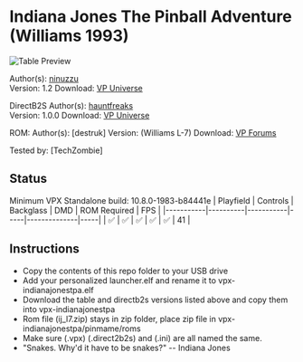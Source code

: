 # Indiana Jones The Pinball Adventure (Williams 1993)

![Table Preview](https://vpuniverse.com/screenshots/monthly_2019_03/969421717_indana(Custom).png.19dd7045c4235c0a1d4dec8ebfec7f6b.png)

Author(s): [ninuzzu](https://vpuniverse.com/profile/5530-ninuzzu/)  
Version: 1.2
Download: [VP Universe](https://vpuniverse.com/files/file/5493-indiana-jones-the-pinball-adventure-williams-1993/)

DirectB2S
Author(s): [hauntfreaks](https://vpuniverse.com/profile/5216-hauntfreaks/)  
Version: 1.0.0
Download: [VP Universe](https://vpuniverse.com/files/file/12637-indiana-jones-the-pinball-adventure-williams-1993-b2s-with-full-dmd/)

ROM:
Author(s): [destruk]
Version: (Williams L-7)
Download:  [VP Forums](https://www.vpforums.org/index.php?app=downloads&showfile=1185)

Tested by:
[TechZombie]

## Status 

Minimum VPX Standalone build: 10.8.0-1983-b84441e
| Playfield | Controls | Backglass | DMD | ROM Required | FPS | 
|-----------|----------|-----------|-----|--------------|-----|
| :white_check_mark: | :white_check_mark: | :white_check_mark: | :white_check_mark: | :white_check_mark: | 41 |

## Instructions

- Copy the contents of this repo folder to your USB drive
- Add your personalized launcher.elf and rename it to vpx-indianajonestpa.elf
- Download the table and directb2s versions listed above and copy them into vpx-indianajonestpa
- Rom file (ij_l7.zip) stays in zip folder, place zip file in vpx-indianajonestpa/pinmame/roms
- Make sure (.vpx) (.direct2b2s) and (.ini) are all named the same. 
- "Snakes. Why'd it have to be snakes?" -- Indiana Jones